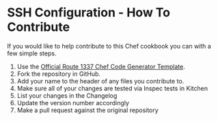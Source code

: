 SSH Configuration - How To Contribute
==============
If you would like to help contribute to this Chef cookbook you can with a few simple steps.

1. Use the [Official Route 1337 Chef Code Generator Template](https://github.com/route1337/chef-code-generator).
2. Fork the repository in GitHub.
3. Add your name to the header of any files you contribute to.
4. Make sure all of your changes are tested via Inspec tests in Kitchen
5. List your changes in the Changelog
6. Update the version number accordingly
7. Make a pull request against the original repository

